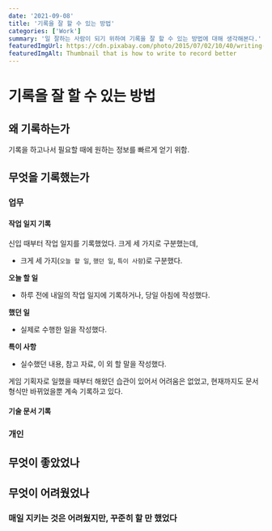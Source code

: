 ```yaml
---
date: '2021-09-08'
title: '기록을 잘 할 수 있는 방법'
categories: ['Work']
summary: '일 잘하는 사람이 되기 위하여 기록을 잘 할 수 있는 방법에 대해 생각해본다.'
featuredImgUrl: https://cdn.pixabay.com/photo/2015/07/02/10/40/writing-828911_960_720.jpg
featuredImgAlt: Thumbnail that is how to write to record better
---
```


# 기록을 잘 할 수 있는 방법

## 왜 기록하는가

기록을 하고나서 필요할 때에 원하는 정보를 빠르게 얻기 위함.

## 무엇을 기록했는가

### 업무

#### 작업 일지 기록

신입 때부터 작업 일지를 기록했었다. 크게 세 가지로 구분했는데,
* 크게 세 가지(`오늘 할 일`, `했던 일`, `특이 사항`)로 구분했다.

**오늘 할 일**
* 하루 전에 내일의 작업 일지에 기록하거나, 당일 아침에 작성했다.

**했던 일**
* 실제로 수행한 일을 작성했다.

**특이 사항**
* 실수했던 내용, 참고 자료, 이 외 할 말을 작성했다.

게임 기획자로 일했을 때부터 해왔던 습관이 있어서 어려움은 없었고, 현재까지도 문서 형식만 바뀌었을뿐 계속 기록하고 있다.

#### 기술 문서 기록

### 개인

## 무엇이 좋았었나

## 무엇이 어려웠었나

### 매일 지키는 것은 어려웠지만, 꾸준히 할 만 했었다
